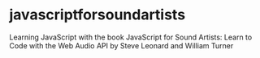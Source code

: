 # javascriptforsoundartists
Learning JavaScript with the book JavaScript for Sound Artists: Learn to Code with the Web Audio API by Steve Leonard and William Turner 
